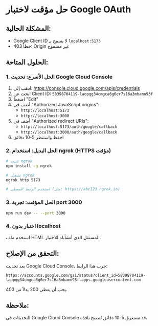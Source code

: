 # حل مؤقت لاختبار Google OAuth

## المشكلة الحالية:
- Google Client ID لا يسمح بـ `localhost:5173`
- خطأ 403: Origin غير مسموح

## الحلول المتاحة:

### 1. **الحل الأسرع: تحديث Google Cloud Console**
1. اذهب إلى: https://console.cloud.google.com/apis/credentials
2. ابحث عن Client ID: `58398704119-laopqg34cmgca6g6er7s16a3mbamn93f`
3. اضغط "Edit"
4. أضف في "Authorized JavaScript origins":
   - `http://localhost:5173`
   - `http://localhost:3000`
5. أضف في "Authorized redirect URIs":
   - `http://localhost:5173/auth/google/callback`
   - `http://localhost:3000/auth/google/callback`
6. احفظ واستنظر 5-10 دقائق

### 2. **الحل البديل: استخدام ngrok (HTTPS مؤقت)**
```bash
# تثبيت ngrok
npm install -g ngrok

# تشغيل ngrok
ngrok http 5173

# استخدم الرابط المعطى (مثل: https://abc123.ngrok.io)
```

### 3. **الحل المؤقت: تجربة port 3000**
```bash
npm run dev -- --port 3000
```

### 4. **اختبار بدون localhost**
استخدم ملف HTML المستقل الذي أنشأناه للاختبار.

## التحقق من الإصلاح:
بعد تحديث Google Cloud Console، جرب هذا الرابط:
```
https://accounts.google.com/gsi/status?client_id=58398704119-laopqg34cmgca6g6er7s16a3mbamn93f.apps.googleusercontent.com
```

يجب أن يعطي 200 بدلاً من 403.

## ملاحظة:
التحديثات في Google Cloud Console قد تستغرق 5-10 دقائق لتصبح نافذة.
